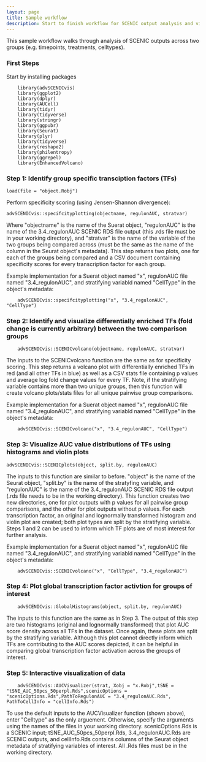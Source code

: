```yaml
---
layout: page
title: Sample workflow
description: Start to finish workflow for SCENIC output analysis and visualization
---
```


This sample workflow walks through analysis of SCENIC outputs across two groups (e.g. timepoints, treatments, celltypes). 

### First Steps

Start by installing packages

        library(advSCENICvis)
        library(ggplot2)
        library(dplyr)
        library(AUCell)
        library(tidyr)
        library(tidyverse)
        library(stringr)
        library(ggpubr)
        library(Seurat)
        library(plyr)
        library(tidyverse)
        library(reshape2)
        library(philentropy)
        library(ggrepel)
        library(EnhancedVolcano)

### Step 1: Identify group specific transciption factors (TFs) 

    load(file = "object.Robj")
    
Perform specificity scoring (using Jensen-Shannon divergence): 

    advSCENICvis::specifcityplotting(objectname, regulonAUC, stratvar)
    
Where "objectname" is the name of the Suerat object, "regulonAUC" is the name of the 3.4_regulonAUC SCENIC RDS file output (this .rds file must be in your working directory), and "stratvar" is the name of the variable of the two groups being compared across (must be the same as the name of the column in the Seurat object's metadata). This step returns two plots, one for each of the groups being compared and a CSV document containing specificity scores for every transcription factor for each group. 

Example implementation for a Suerat object named "x", regulonAUC file named "3.4_regulonAUC", and stratifying variabld named "CellType" in the object's metadata:

        advSCENICvis::specifcityplotting("x", "3.4_regulonAUC", "CellType")
    
### Step 2: Identify and visualize differentially enriched TFs (fold change is currently arbitrary) between the two comparison groups 

        advSCENICvis::SCENICvolcano(objectname, regulonAUC, stratvar)
    
The inputs to the SCENICvolcano function are the same as for specificity scoring. This step returns a volcano plot with differentially enriched TFs in red (and all other TFs in blue) as well as a CSV stats file containing p values and average log fold change values for every TF. Note, if the stratifying variable contains more than two unique groups, then this function will create volcano plots/stats files for all unique pairwise group comparisons. 

Example implementation for a Suerat object named "x", regulonAUC file named "3.4_regulonAUC", and stratifying variabld named "CellType" in the object's metadata:

        advSCENICvis::SCENICvolcano("x", "3.4_regulonAUC", "CellType")

### Step 3: Visualize AUC value distributions of TFs using histograms and violin plots

    advSCENICvis::SCENICplots(object, split.by, regulonAUC)

The inputs to this function are similar to before. "object" is the name of the Seurat object, "split.by" is the name of the stratyfing variable, and "regulonAUC" is the name of the 3.4_regulonAUC SCENIC RDS file output (.rds file needs to be in the working directory). This function creates two new directories, one for plot outputs with p values for all pairwise group comparisons, and the other for plot outputs without p values. For each transcription factor, an original and lognormally transformed histogram and violin plot are created; both plot types are split by the stratifying variable. Steps 1 and 2 can be used to inform which TF plots are of most interest for further analysis. 

Example implementation for a Suerat object named "x", regulonAUC file named "3.4_regulonAUC", and stratifying variabld named "CellType" in the object's metadata:

        advSCENICvis::SCENICvolcano("x", "CellType", "3.4_regulonAUC")

### Step 4: Plot global transcription factor activtion for groups of interest

        advSCENICvis::GlobalHistograms(object, split.by, regulonAUC)
       
The inputs to this function are the same as in Step 3. The output of this step are two histograms (original and lognormally transformed) that plot AUC score density across all TFs in the dataset. Once again, these plots are split by the stratifying variable. Although this plot cannot directly inform which TFs are contributing to the AUC scores depicted, it can be helpful in comparing global transcription factor activation across the groups of interest. 

### Step 5: Interactive visualization of data

        advSCENICvis::AUCVisualizer(strat, Xobj = "x.Robj",tSNE = "tSNE_AUC_50pcs_50perpl.Rds",scenicOptions = "scenicOptions.Rds",PathToRegulonAUC = "3.4_regulonAUC.Rds",      PathToCellInfo = "cellInfo.Rds")
        
To use the default inputs to the AUCVisualizer function (shown above), enter "Celltype" as the only arguement. Otherwise, specify the arguments using the names of the files in your working directory. scenicOptions.Rds is a SCENIC input; tSNE_AUC_50pcs_50perpl.Rds, 3.4_regulonAUC.Rds are SCENIC outputs, and cellInfo.Rds contains columns of the Seurat object metadata of stratifying variables of interest. All .Rds files must be in the working directory. 
